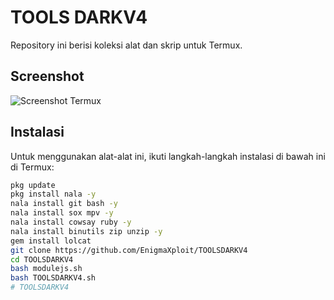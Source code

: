 # TOOLS DARKV4

Repository ini berisi koleksi alat dan skrip untuk Termux.

## Screenshot

![Screenshot Termux](Screenshot_2024-07-03-01-13-25-776_com.termux.jpg)

## Instalasi

Untuk menggunakan alat-alat ini, ikuti langkah-langkah instalasi di bawah ini di Termux:

```bash
pkg update
pkg install nala -y
nala install git bash -y
nala install sox mpv -y
nala install cowsay ruby -y
nala install binutils zip unzip -y
gem install lolcat
git clone https://github.com/EnigmaXploit/TOOLSDARKV4 
cd TOOLSDARKV4
bash modulejs.sh
bash TOOLSDARKV4.sh
# TOOLSDARKV4 
